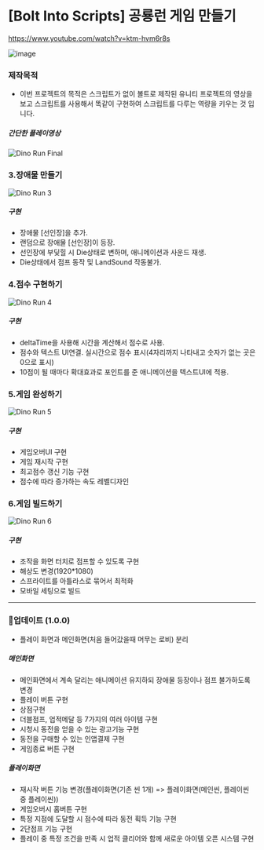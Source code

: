 # [Bolt Into Scripts] 공룡런 게임 만들기

https://www.youtube.com/watch?v=ktm-hvm6r8s

![image](https://user-images.githubusercontent.com/50513500/151666104-d59b56bd-6745-453d-a0e8-27e078e0b806.png)


### 제작목적
* 이번 프로젝트의 목적은 스크립트가 없이 볼트로 제작된 유니티 프로젝트의 영상을 보고 스크립트를 사용해서 똑같이 구현하여 스크립트를 다루는 역량을 키우는 것 입니다.

##### 간단한 플레이영상
![Dino Run Final](https://user-images.githubusercontent.com/50513500/153626666-e64447b4-3c87-4834-91ad-c5e8ed66884b.gif)

### 3.장애물 만들기
![Dino Run 3](https://user-images.githubusercontent.com/50513500/152314304-e6acbdd3-7bff-4153-b713-92d237a6955c.gif)

##### 구현
* 장애물 [선인장]을 추가.
* 랜덤으로 장애물 [선인장]이 등장.
* 선인장에 부딫힐 시 Die상태로 변하며, 애니메이션과 사운드 재생.
* Die상태에서 점프 동작 및 LandSound 작동불가.

### 4.점수 구현하기
![Dino Run 4](https://user-images.githubusercontent.com/50513500/152541399-925b73fc-a666-4d0f-9d02-8d10fdd0dc8c.gif)

##### 구현
* deltaTime을 사용해 시간을 계산해서 점수로 사용.
* 점수와 텍스트 UI연결. 실시간으로 점수 표시(4자리까지 나타내고 숫자가 없는 곳은 0으로 표시)
* 10점이 될 때마다 확대효과로 포인트를 준 애니메이션을 텍스트UI에 적용.


### 5.게임 완성하기
![Dino Run 5](https://user-images.githubusercontent.com/50513500/152601910-67de068b-16fb-4857-8c4c-38436b074fe4.gif)

##### 구현
* 게임오버UI 구현
* 게임 재시작 구현
* 최고점수 갱신 기능 구현
* 점수에 따라 증가하는 속도 레벨디자인

### 6.게임 빌드하기
![Dino Run 6](https://user-images.githubusercontent.com/50513500/152820465-18c4f70e-fd3a-40b2-8308-eabb6d898fe9.gif)

##### 구현
* 조작을 화면 터치로 점프할 수 있도록 구현
* 해상도 변경(1920*1080)
* 스프라이트를 아틀라스로 묶어서 최적화
* 모바일 세팅으로 빌드

***

### :book:업데이트 (1.0.0)
* 플레이 화면과 메인화면(처음 들어갔을때 머무는 로비) 분리

##### 메인화면
* 메인화면에서 계속 달리는 애니메이션 유지하되 장애물 등장이나 점프 불가하도록 변경
* 플레이 버튼 구현
* 상점구현
* 더블점프, 업적메달 등 7가지의 여러 아이템 구현
* 시청시 동전을 얻을 수 있는 광고기능 구현
* 동전을 구매할 수 있는 인앱결제 구현
* 게임종료 버튼 구현

##### 플레이화면
* 재시작 버튼 기능 변경(플레이화면(기존 씬 1개) => 플레이화면(메인씬, 플레이씬 중 플레이씬))
* 게임오버시 홈버튼 구현
* 특정 지점에 도달할 시 점수에 따라 동전 획득 기능 구현
* 2단점프 기능 구현
* 플레이 중 특정 조건을 만족 시 업적 클리어와 함께 새로운 아이템 오픈 시스템 구현



